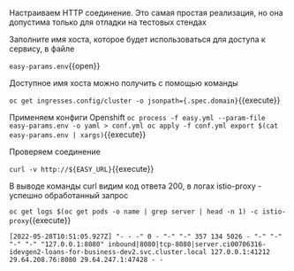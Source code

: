Настраиваем HTTP соединение. Это самая простая реализация, но она допустима только для отладки на тестовых стендах

Заполните имя хоста, которое будет использоваться для доступа к сервису, в файле

`easy-params.env`{{open}}

Доступное имя хоста можно получить с помощью команды

`oc get ingresses.config/cluster -o jsonpath={.spec.domain}`{{execute}}

Применяем конфиги Openshift
`oc process -f easy.yml --param-file easy-params.env -o yaml > conf.yml
oc apply -f conf.yml
export $(cat easy-params.env | xargs)`{{execute}}

Проверяем соединение

`curl -v http://${EASY_URL}`{{execute}}

В выводе команды curl видим код ответа 200, в логах istio-proxy - успешно обработанный запрос

`oc get logs $(oc get pods -o name | grep server | head -n 1) -c istio-proxy`{{execute}}

`[2022-05-28T10:51:05.927Z] "- - -" 0 - "-" "-" 357 134 5026 - "-" "-" "-" "-" "127.0.0.1:8080" inbound|8080|tcp-8080|server.ci00706316-idevgen2-loans-for-business-dev2.svc.cluster.local 127.0.0.1:41212 29.64.208.76:8080 29.64.247.1:47428 - -`
